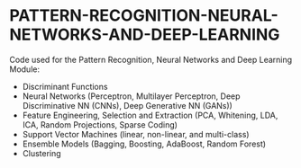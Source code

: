 # PATTERN-RECOGNITION-NEURAL-NETWORKS-AND-DEEP-LEARNING
Code used for the Pattern Recognition, Neural Networks and Deep Learning Module:

  - Discriminant Functions
  - Neural Networks (Perceptron, Multilayer Perceptron, Deep Discriminative NN (CNNs), Deep Generative NN (GANs))
  - Feature Engineering, Selection and Extraction (PCA, Whitening, LDA, ICA, Random Projections, Sparse Coding)
  - Support Vector Machines (linear, non-linear, and multi-class)
  - Ensemble Models (Bagging, Boosting, AdaBoost, Random Forest)
  - Clustering
